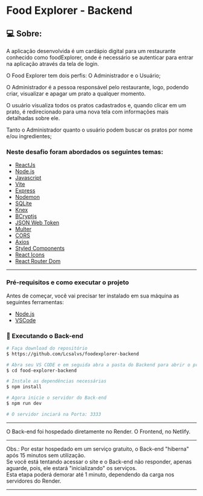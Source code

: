 # Food Explorer - Backend

## 💻 Sobre:

A aplicação desenvolvida é um cardápio digital para um restaurante conhecido como foodExplorer, onde é necessário se autenticar para entrar na aplicação através da tela de login.

O Food Explorer tem dois perfis: O Administrador e o Usuário;

O Administrador é a pessoa responsável pelo restaurante, logo, podendo criar, visualizar e apagar um prato a qualquer momento.

O usuário visualiza todos os pratos cadastrados e, quando clicar em um prato, é redirecionado para uma nova tela com informações mais detalhadas sobre ele.

Tanto o Administrador quanto o usuário podem buscar os pratos por nome e/ou ingredientes;

### Neste desafio foram abordados os seguintes temas:

- [ReactJs](https://reactjs.org)
- [Node.js](https://nodejs.org/en/)
- [Javascript](https://developer.mozilla.org/pt-BR/docs/Web/JavaScript)
- [Vite](https://vitejs.dev/)
- [Express](https://expressjs.com)
- [Nodemon](https://nodemon.io/)
- [SQLite](https://www.sqlite.org/index.html)
- [Knex](https://knexjs.org/)
- [BCryptjs](https://www.npmjs.com/package/bcryptjs)
- [JSON Web Token](https://www.npmjs.com/package/jsonwebtoken)
- [Multer](https://www.npmjs.com/package/multer)
- [CORS](https://www.npmjs.com/package/cors)
- [Axios](https://www.npmjs.com/package/axios)
- [Styled Components](https://styled-components.com/)
- [React Icons](https://react-icons.github.io/react-icons/)
- [React Router Dom](https://react-icons.github.io/react-icons/)

---

### Pré-requisitos e como executar o projeto

Antes de começar, você vai precisar ter instalado em sua máquina as seguintes ferramentas:

- [Node.js](https://nodejs.org/en/)
- [VSCode](https://code.visualstudio.com/)

### 🚧 Executando o Back-end

```bash
# Faça download do repositório
$ https://github.com/Lcsalvs/foodexplorer-backend

# Abra seu VS CODE e em seguida abra a pasta do Backend para abrir o projeto
$ cd food-explorer-backend

# Instale as dependências necessárias
$ npm install

# Agora inicie o servidor do Back-end
$ npm run dev

# O servidor inciará na Porta: 3333
```

---
O Back-end foi hospedado diretamente no Render. O Frontend, no Netlify.

---

Obs.: Por estar hospedado em um serviço gratuito, o Back-end "hiberna" após 15 minutos sem utilização.
<br>
Se você está tentando acessar o site e o Back-end não responder, apenas aguarde, pois, ele estará "inicializando" os serviços.
<br>
Esta etapa poderá demorar até 1 minuto, dependendo da carga nos servidores do Render.

---
